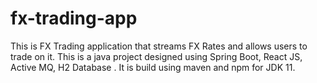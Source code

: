 # fx-trading-app
This is FX Trading application that streams FX Rates and allows users to trade on it. This is a java project designed using Spring Boot, React JS, Active MQ, H2 Database . It is build using maven and npm for JDK 11. 
